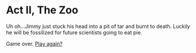 # Act II, The Zoo

Uh oh...Jimmy just stuck his head into a pit of tar and burnt to
death. Luckily he will be fossilized for future scientists going to
eat pie.

Game over. [Play again?](../act1/start.md)
